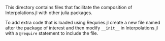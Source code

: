 This directory contains files that facilitate the composition of Interpolations.jl with other julia packages.

To add extra code that is loaded using Requries.jl create a new file named after the package of interest and then
modify `__init__` in Interpolations.jl with a `@require` statement to include the file.